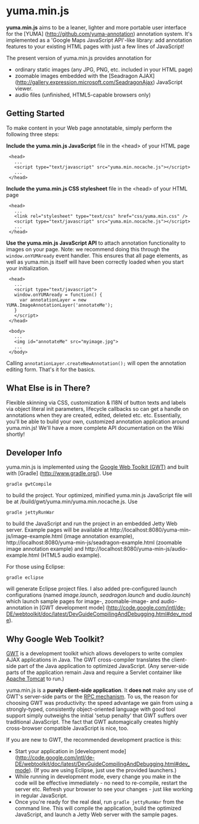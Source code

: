 # yuma.min.js

__yuma.min.js__ aims to be a leaner, lighter and more portable user interface for the [YUMA]
(http://github.com/yuma-annotation) annotation system. It's implemented as a 'Google Maps 
JavaScript API'-like library: add annotation features to your existing HTML pages with 
just a few lines of JavaScript!

The present version of yuma.min.js provides annotation for

   * ordinary static images (any JPG, PNG, etc. included in your HTML page)
   * zoomable images embedded with the [Seadragon AJAX] 
     (http://gallery.expression.microsoft.com/SeadragonAjax) JavaScript viewer. 
   * audio files (unfinished, HTML5-capable browsers only)

## Getting Started

To make content in your Web page annotatable, simply perform the following three steps:

__Include the yuma.min.js JavaScript__ file in the \<head\> of your HTML page

     <head>
       ...
       <script type="text/javascript" src="yuma.min.nocache.js"></script>
       ...
     </head>  
     
__Include the yuma.min.js CSS stylesheet__ file in the \<head\> of your HTML page

     <head>
       ...
       <link rel="stylesheet" type="text/css" href="css/yuma.min.css" />
       <script type="text/javascript" src="yuma.min.nocache.js"></script>
       ...
     </head>  
     
__Use the yuma.min.js JavaScript API__ to attach annotation functionality to images on your page.
Note: we recommend doing this through the ``window.onYUMAready`` event handler. This ensures
that all page elements, as well as yuma.min.js itself will have been correctly loaded when you 
start your initialization. 

     <head>
       ...
       <script type="text/javascript">
       window.onYUMAready = function() {
         var annotationLayer = new YUMA.ImageAnnotationLayer('annotateMe');
       }
       </script>
     </head>
     
     <body>
       ...
       <img id="annotateMe" src="myimage.jpg">
       ...
     </body>
     
Calling ``annotationLayer.createNewAnnotation();`` will open the annotation editing form. That's it for the basics. 

## What Else is in There?

Flexible skinning via CSS, customization & I18N of button texts and labels via object literal 
init parameters, lifecycle callbacks so can get a handle on annotations when they are created, 
edited, deleted etc. etc. Essentially, you'll be able to build your own, customized annotation 
application around yuma.min.js! We'll have a more complete API documentation on the Wiki shortly!

## Developer Info

yuma.min.js is implemented using the [Google Web Toolkit (GWT)](http://code.google.com/webtoolkit/)
and built with [Gradle] (http://www.gradle.org/). Use

``gradle gwtCompile``

to build the project. Your optimized, minified yuma.min.js JavaScript file will be at 
/build/gwt/yuma.min/yuma.min.nocache.js. Use

``gradle jettyRunWar``

to build the JavaScript and run the project in an embedded Jetty Web server. Example pages
will be available at http://localhost:8080/yuma-min-js/image-example.html (image annotation example), 
http://localhost:8080/yuma-min-js/seadragon-example.html (zoomable image annotation example) and
http://localhost:8080/yuma-min-js/audio-example.html (HTML5 audio example).

For those using Eclipse:

``gradle eclipse``

will generate Eclipse project files. I also added pre-configured launch configurations (named
_image.launch_, _seadragon.launch_ and _audio.launch_) which launch sample pages for image-, 
zoomable-image- and audio-annotation in [GWT development mode]
(http://code.google.com/intl/de-DE/webtoolkit/doc/latest/DevGuideCompilingAndDebugging.html#dev_mode).

## Why Google Web Toolkit?

[GWT](http://code.google.com/webtoolkit/) is a development toolkit which allows developers to
write complex AJAX applications in Java. The GWT cross-compiler translates the client-side part 
of the Java application to optimized JavaScript. (Any server-side parts of the application remain
Java and require a Servlet container like [Apache Tomcat](http://tomcat.apache.org/) to run.)

yuma.min.js is a __purely client-side application__. It __does not__ make any use of GWT's server-side
parts or the [RPC mechanism](http://code.google.com/intl/de-DE/webtoolkit/doc/latest/tutorial/RPC.html).
To us, the reason for choosing GWT was productivity: the speed advantage we gain from using a strongly-typed,
consistently object-oriented language with good tool support simply outweighs the initial 'setup penalty'
that GWT suffers over traditional JavaScript. The fact that GWT automagically creates highly cross-browser
compatible JavaScript is nice, too.  

If you are new to GWT, the recommended development practice is this:

* Start your application in [development mode] 
(http://code.google.com/intl/de-DE/webtoolkit/doc/latest/DevGuideCompilingAndDebugging.html#dev_mode). 
(If you are using Eclipse, just use the provided launchers.)
* While running in development mode, every change you make in the code will be effective immediately - no
need to re-compile, restart the server etc. Refresh your browser to see your changes - just like working 
in regular JavaScript.
* Once you're ready for the real deal, run ``gradle jettyRunWar`` from the command line. This
will compile the application, build the optimized JavaScript, and launch a Jetty Web server with
the sample pages.
